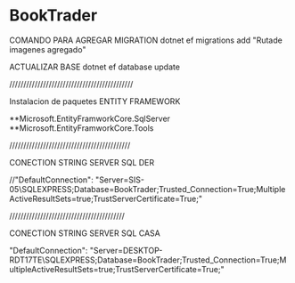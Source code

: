# BookTrader
COMANDO PARA AGREGAR MIGRATION
dotnet ef migrations add "Rutade imagenes agregado"

ACTUALIZAR BASE
dotnet ef database update




////////////////////////////////////////////

Instalacion de paquetes ENTITY FRAMEWORK

**Microsoft.EntityFramworkCore.SqlServer
**Microsoft.EntityFramworkCore.Tools

///////////////////////////////////////////


 CONECTION STRING SERVER SQL DER 

  //"DefaultConnection": "Server=SIS-05\\SQLEXPRESS;Database=BookTrader;Trusted_Connection=True;MultipleActiveResultSets=true;TrustServerCertificate=True;"

  
/////////////////////////////////////////

 CONECTION STRING SERVER SQL CASA 

   "DefaultConnection": "Server=DESKTOP-RDT17TE\\SQLEXPRESS;Database=BookTrader;Trusted_Connection=True;MultipleActiveResultSets=true;TrustServerCertificate=True;"
